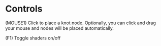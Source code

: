 # Controls
(MOUSE1) Click to place a knot node. Optionally, you can click and drag your mouse and nodes will be placed automatically.

(F1) Toggle shaders on/off



